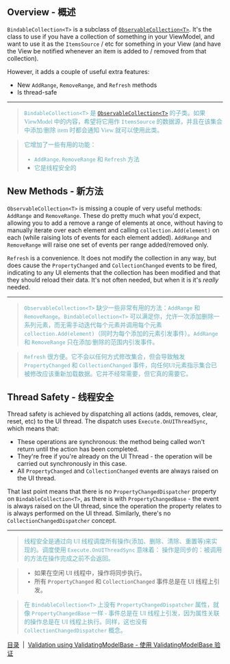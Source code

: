 Overview - 概述
--------

`BindableCollection<T>` is a subclass of [`ObservableCollection<T>`](http://msdn.microsoft.com/en-us/library/ms668604%28v=vs.110%29.aspx). It's the class to use if you have a collection of something in your ViewModel, and want to use it as the `ItemsSource` / etc for something in your View (and have the View be notified whenever an item is added to / removed from that collection).

However, it adds a couple of useful extra features:

 - New `AddRange`, `RemoveRange`, and `Refresh` methods
 - Is thread-safe

---
><font color="#63aebb" face="微软雅黑">`BindableCollection<T>` 是 [`ObservableCollection<T>`](http://msdn.microsoft.com/en-us/library/ms668604%28v=vs.110%29.aspx) 的子类。如果 ViewModel 中的内容，希望将它用作 `ItemsSource` 的数据源，并且在该集合中添加/删除 item 时都会通知 View 就可以使用此类。

>它增加了一些有用的功能：
>- `AddRange`, `RemoveRange` 和 `Refresh` 方法
>- 它是线程安全的</font>

New Methods - 新方法
-----------

`ObservableCollection<T>` is missing a couple of very useful methods: `AddRange` and `RemoveRange`.
These do pretty much what you'd expect, allowing you to add a remove a range of elements at once, without
having to manually iterate over each element and calling `collection.Add(element)` on each (while raising lots
of events for each element added). `AddRange` and `RemoveRange` will raise one set of events per range added/removed only.

`Refresh` is a convenience.
It does not modify the collection in any way, but does cause the `PropertyChanged` and `CollectionChanged` events to be fired, indicating to any UI elements that the collection has been modified and that they should reload their data.
It's not often needed, but when it is it's *really* needed.

---
><font color="#63aebb" face="微软雅黑">`ObservableCollection<T>` 缺少一些非常有用的方法：`AddRange` 和 `RemoveRange`。`BindableCollection<T>` 可以满足你，允许一次添加删除一系列元素，而无需手动迭代每个元素并调用每个元素 `collection.Add(element)`（同时为每个添加的元素引发事件）。`AddRange` 和 `RemoveRange` 只在添加/删除的范围内引发事件。

>`Refresh` 很方便。它不会以任何方式修改集合，但会导致触发 `PropertyChanged` 和 `CollectionChanged` 事件，向任何UI元素指示集合已被修改应该重新加载数据。它并不经常需要，但它真的需要它。</font>

Thread Safety - 线程安全
-------------

Thread safety is achieved by dispatching all actions (adds, removes, clear, reset, etc) to the UI thread. The dispatch uses `Execute.OnUIThreadSync`, which means that:

 - These operations are synchronous: the method being called won't return until the action has been completed.
 - They're free if you're already on the UI Thread - the operation will be carried out synchronously in this case.
 - All `PropertyChanged` and `CollectionChanged` events are always raised on the UI thread.

That last point means that there is no `PropertyChangedDispatcher` property on `BindableCollection<T>`, as there is with `PropertyChangedBase` - the event is always raised on the UI thread, since the operation the property relates to is always performed on the UI thread. Similarly, there's no `CollectionChangedDispatcher` concept.

---
><font color="#63aebb" face="微软雅黑">线程安全是通过向 UI 线程调度所有操作(添加、删除、清除、重置等)来实现的。调度使用 `Execute.OnUIThreadSync` 意味着：
操作是同步的：被调用的方法在操作完成之前不会返回。

>- 如果在空闲 UI 线程中，操作将同步执行。
>- 所有 `PropertyChanged` 和 `CollectionChanged` 事件总是在 UI 线程上引发。

>在 `BindableCollection<T>` 上没有 `PropertyChangedDispatcher` 属性，就像 `PropertyChangedBase` 一样 - 事件总是在 UI 线程上引发，因为属性关联的操作总是在 UI 线程上执行。同样，这也没有 `CollectionChangedDispatcher` 概念。</font>


[目录](./Index.md)&nbsp;&nbsp;|&nbsp;&nbsp;[Validation using ValidatingModelBase - 使用 ValidatingModelBase 验证](./ValidatingModelBase.md)